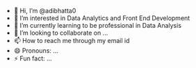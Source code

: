 - 👋 Hi, I’m @adibhatta0
- 👀 I’m interested in Data Analytics and Front End Development
- 🌱 I’m currently learning to be professional in Data Analysis
- 💞️ I’m looking to collaborate on ...
- 📫 How to reach me through my email id
- 😄 Pronouns: ...
- ⚡ Fun fact: ...

<!---
adibhatta0/adibhatta0 is a ✨ special ✨ repository because its `README.md` (this file) appears on your GitHub profile.
You can click the Preview link to take a look at your changes.
--->
